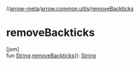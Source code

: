 //[arrow-meta](../../index.md)/[arrow.common.utils](index.md)/[removeBackticks](remove-backticks.md)

# removeBackticks

[jvm]\
fun [String](https://kotlinlang.org/api/latest/jvm/stdlib/kotlin/-string/index.html).[removeBackticks](remove-backticks.md)(): [String](https://kotlinlang.org/api/latest/jvm/stdlib/kotlin/-string/index.html)
